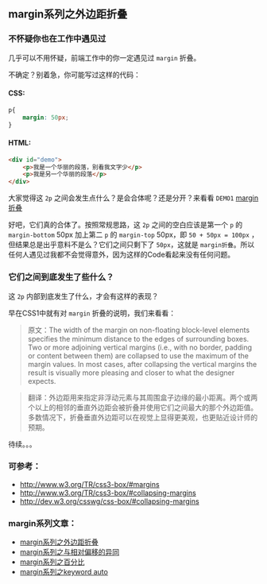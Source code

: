 ## margin系列之外边距折叠

### 不怀疑你也在工作中遇见过

几乎可以不用怀疑，前端工作中的你一定遇见过 `margin` 折叠。

不确定？别着急，你可能写过这样的代码：

#### CSS:

```css
p{
	margin: 50px;
}
```

#### HTML:

```html
<div id="demo">
	<p>我是一个华丽的段落，别看我文字少</p>
	<p>我是另一个华丽的段落</p>
</div>
```

大家觉得这 `2p` 之间会发生点什么？是会合体呢？还是分开？来看看 `DEMO1` [margin折叠](http://demo.doyoe.com/css/margin/collapse-margin.htm)

好吧，它们真的合体了。按照常规思路，这 `2p` 之间的空白应该是第一个 `p` 的 `margin-bottom` 50px 加上第二 `p` 的 `margin-top` 50px，即 `50 + 50px = 100px` ，但结果总是出乎意料不是么？它们之间只剩下了 `50px`，这就是 `margin折叠`。所以任何人遇见过我都不会觉得意外，因为这样的Code看起来没有任何问题。

### 它们之间到底发生了些什么？

这 `2p` 内部到底发生了什么，才会有这样的表现？

早在CSS1中就有对 `margin` 折叠的说明，我们来看看：

> 原文：The width of the margin on non-floating block-level elements specifies the minimum distance to the edges of surrounding boxes. Two or more adjoining vertical margins (i.e., with no border, padding or content between them) are collapsed to use the maximum of the margin values. In most cases, after collapsing the vertical margins the result is visually more pleasing and closer to what the designer expects.

> 翻译：外边距用来指定非浮动元素与其周围盒子边缘的最小距离。两个或两个以上的相邻的垂直外边距会被折叠并使用它们之间最大的那个外边距值。多数情况下，折叠垂直外边距可以在视觉上显得更美观，也更贴近设计师的预期。

待续。。。

<!--more-->

### 可参考：

* http://www.w3.org/TR/css3-box/#margins
* http://www.w3.org/TR/css3-box/#collapsing-margins
* http://dev.w3.org/csswg/css-box/#collapsing-margins

### margin系列文章：

* [margin系列之外边距折叠](http://blog.doyoe.com/~posts/css/2013-12-04-margin%E7%B3%BB%E5%88%97%E4%B9%8B%E5%A4%96%E8%BE%B9%E8%B7%9D%E6%8A%98%E5%8F%A0.md)
* [margin系列之与相对偏移的异同](http://blog.doyoe.com/~posts/css/2013-12-02-margin%E7%B3%BB%E5%88%97%E4%B9%8B%E4%B8%8E%E7%9B%B8%E5%AF%B9%E5%81%8F%E7%A7%BB%E7%9A%84%E5%BC%82%E5%90%8C.md)
* [margin系列之百分比](http://blog.doyoe.com/~posts/css/2013-11-30-margin%E7%B3%BB%E5%88%97%E4%B9%8B%E7%99%BE%E5%88%86%E6%AF%94.md)
* [margin系列之keyword auto](http://blog.doyoe.com/~posts/css/2013-11-29-margin%E7%B3%BB%E5%88%97%E4%B9%8Bkeyword%20auto.md)